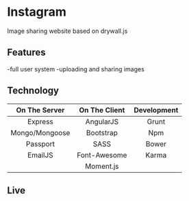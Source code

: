 # Instagram
Image sharing website
based on drywall.js

## Features

-full user system
-uploading and sharing images
 
## Technology


| On The Server  | On The Client | Development |
|:--------------:|:-------------:|:-----------:|
| Express        | AngularJS     | Grunt       |
| Mongo/Mongoose | Bootstrap     | Npm         |
| Passport       | SASS          | Bower       |
| EmailJS        | Font-Awesome  | Karma       |
|                | Moment.js     |             |


## Live 

[]()


